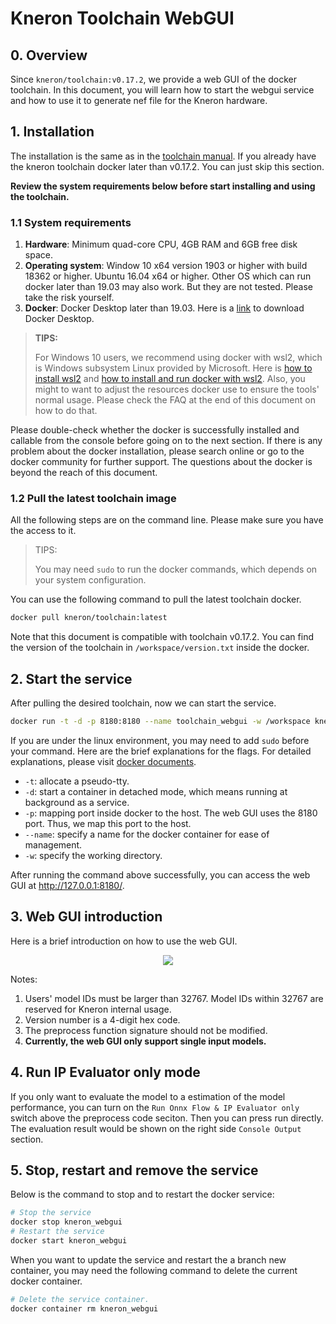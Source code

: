 # Kneron Toolchain WebGUI

## 0. Overview

Since `kneron/toolchain:v0.17.2`, we provide a web GUI of the docker toolchain. In this document, you will learn
how to start the webgui service and how to use it to generate nef file for the Kneron hardware.

## 1. Installation

The installation is the same as in the [toolchain manual](http://doc.kneron.com/docs/#toolchain/manual/).
If you already have the kneron toolchain docker later than v0.17.2. You can just skip this section.

**Review the system requirements below before start installing and using the toolchain.**

### 1.1 System requirements

1. **Hardware**: Minimum quad-core CPU, 4GB RAM and 6GB free disk space.
2. **Operating system**: Window 10 x64 version 1903 or higher with build 18362 or higher. Ubuntu 16.04 x64 or higher.
Other OS which can run docker later than 19.03 may also work. But they are not tested. Please take the risk yourself.
3. **Docker**: Docker Desktop later than 19.03. Here is a [link](https://www.docker.com/products/docker-desktop) to
download Docker Desktop.

> **TIPS:**
>
> For Windows 10 users, we recommend using docker with wsl2, which is Windows subsystem Linux provided by Microsoft.
> Here is [how to install wsl2](https://docs.microsoft.com/en-us/windows/wsl/install-win10) and
> [how to install and run docker with wsl2](https://docs.docker.com/docker-for-windows/wsl/). Also, you might to want to
> adjust the resources docker use to ensure the tools' normal usage. Please check the FAQ at the end of this document on
> how to do that.

Please double-check whether the docker is successfully installed and callable from the console before going on to the
next section. If there is any problem about the docker installation, please search online or go to the docker community
for further support. The questions about the docker is beyond the reach of this document.

### 1.2 Pull the latest toolchain image

All the following steps are on the command line. Please make sure you have the access to it.

> TIPS:
>
> You may need `sudo` to run the docker commands, which depends on your system configuration.


You can use the following command to pull the latest toolchain docker.

```bash
docker pull kneron/toolchain:latest
```

Note that this document is compatible with toolchain v0.17.2. You can find the version of the toolchain in
`/workspace/version.txt` inside the docker.

## 2. Start the service

After pulling the desired toolchain, now we can start the service.

```bash
docker run -t -d -p 8180:8180 --name toolchain_webgui -w /workspace kneron/toolchain:latest /workspace/webgui/runWebGUI.sh
```

If you are under the linux environment, you may need to add `sudo` before your command. Here are the brief explanations
for the flags. For detailed explanations, please visit [docker documents](https://docs.docker.com/engine/reference/run/).

* `-t`: allocate a pseudo-tty.
* `-d`: start a container in detached mode, which means running at background as a service.
* `-p`: mapping port inside docker to the host. The web GUI uses the 8180 port. Thus, we map this port to the host.
* `--name`: specify a name for the docker container for ease of management.
* `-w`: specify the working directory.

After running the command above successfully, you can access the web GUI at <http://127.0.0.1:8180/>.

## 3. Web GUI introduction

Here is a brief introduction on how to use the web GUI.

<div align="center">
<img src="../imgs/webgui/webgui_0.png">
</div>

Notes:

1. Users' model IDs must be larger than 32767. Model IDs within 32767 are reserved for Kneron internal usage.
2. Version number is a 4-digit hex code.
3. The preprocess function signature should not be modified.
4. **Currently, the web GUI only support single input models.**

## 4. Run IP Evaluator only mode

If you only want to evaluate the model to a estimation of the model performance,
you can turn on the `Run Onnx Flow & IP Evaluator only` switch above the preprocess code seciton.
Then you can press run directly. The evaluation result would be shown on the right side `Console Output` section.

## 5. Stop, restart and remove the service

Below is the command to stop and to restart the docker service:

```bash
# Stop the service
docker stop kneron_webgui
# Restart the service
docker start kneron_webgui
```

When you want to update the service and restart the a branch new container, you may need the following command to delete
the current docker container.

```bash
# Delete the service container.
docker container rm kneron_webgui
```
